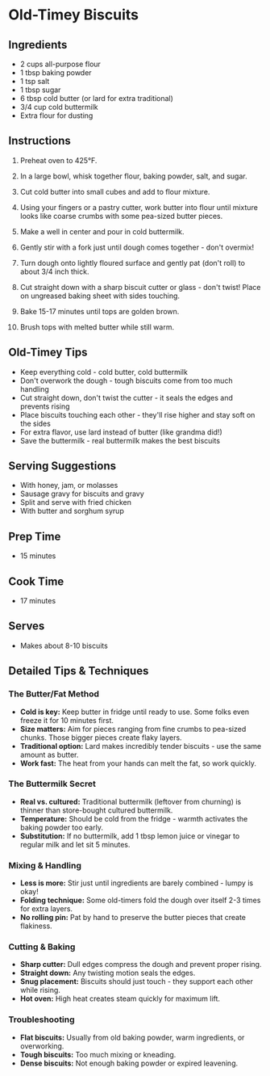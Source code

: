 # Old-Timey Biscuits

## Ingredients

- 2 cups all-purpose flour
- 1 tbsp baking powder
- 1 tsp salt
- 1 tbsp sugar
- 6 tbsp cold butter (or lard for extra traditional)
- 3/4 cup cold buttermilk
- Extra flour for dusting

## Instructions

1. Preheat oven to 425°F.

2. In a large bowl, whisk together flour, baking powder, salt, and sugar.

3. Cut cold butter into small cubes and add to flour mixture.

4. Using your fingers or a pastry cutter, work butter into flour until mixture looks like coarse crumbs with some pea-sized butter pieces.

5. Make a well in center and pour in cold buttermilk.

6. Gently stir with a fork just until dough comes together - don't overmix!

7. Turn dough onto lightly floured surface and gently pat (don't roll) to about 3/4 inch thick.

8. Cut straight down with a sharp biscuit cutter or glass - don't twist! Place on ungreased baking sheet with sides touching.

9. Bake 15-17 minutes until tops are golden brown.

10. Brush tops with melted butter while still warm.

## Old-Timey Tips

- Keep everything cold - cold butter, cold buttermilk
- Don't overwork the dough - tough biscuits come from too much handling
- Cut straight down, don't twist the cutter - it seals the edges and prevents rising
- Place biscuits touching each other - they'll rise higher and stay soft on the sides
- For extra flavor, use lard instead of butter (like grandma did!)
- Save the buttermilk - real buttermilk makes the best biscuits

## Serving Suggestions

- With honey, jam, or molasses
- Sausage gravy for biscuits and gravy
- Split and serve with fried chicken
- With butter and sorghum syrup

## Prep Time
- 15 minutes

## Cook Time
- 17 minutes

## Serves
- Makes about 8-10 biscuits

## Detailed Tips & Techniques

### The Butter/Fat Method
- **Cold is key:** Keep butter in fridge until ready to use. Some folks even freeze it for 10 minutes first.
- **Size matters:** Aim for pieces ranging from fine crumbs to pea-sized chunks. Those bigger pieces create flaky layers.
- **Traditional option:** Lard makes incredibly tender biscuits - use the same amount as butter.
- **Work fast:** The heat from your hands can melt the fat, so work quickly.

### The Buttermilk Secret
- **Real vs. cultured:** Traditional buttermilk (leftover from churning) is thinner than store-bought cultured buttermilk.
- **Temperature:** Should be cold from the fridge - warmth activates the baking powder too early.
- **Substitution:** If no buttermilk, add 1 tbsp lemon juice or vinegar to regular milk and let sit 5 minutes.

### Mixing & Handling
- **Less is more:** Stir just until ingredients are barely combined - lumpy is okay!
- **Folding technique:** Some old-timers fold the dough over itself 2-3 times for extra layers.
- **No rolling pin:** Pat by hand to preserve the butter pieces that create flakiness.

### Cutting & Baking
- **Sharp cutter:** Dull edges compress the dough and prevent proper rising.
- **Straight down:** Any twisting motion seals the edges.
- **Snug placement:** Biscuits should just touch - they support each other while rising.
- **Hot oven:** High heat creates steam quickly for maximum lift.

### Troubleshooting
- **Flat biscuits:** Usually from old baking powder, warm ingredients, or overworking.
- **Tough biscuits:** Too much mixing or kneading.
- **Dense biscuits:** Not enough baking powder or expired leavening.